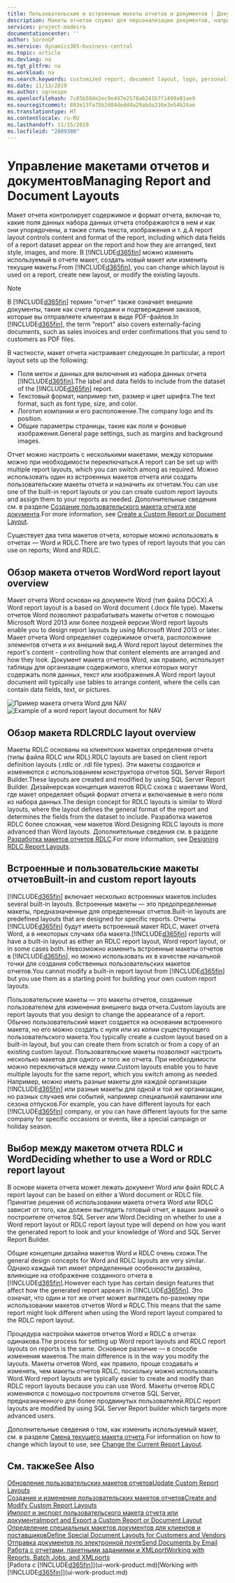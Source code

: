 ```yaml
---
title: Пользовательские и встроенные макеты отчетов и документов | Документация Майкрософт
description: Макеты отчетов служат для персонализации документов, например для настройки шрифтов, логотипов и параметров страниц PDF-файлов, которые вы отправляете клиентам.
services: project-madeira
documentationcenter: ''
author: SorenGP
ms.service: dynamics365-business-central
ms.topic: article
ms.devlang: na
ms.tgt_pltfrm: na
ms.workload: na
ms.search.keywords: customized report, document layout, logo, personalize
ms.date: 11/13/2019
ms.author: sgroespe
ms.openlocfilehash: 7c85b58de2ec9e497e2578a6241b7f1499a81ae9
ms.sourcegitcommit: 893e13fa75b2d04dedd4a29abda216e3e54b24ae
ms.translationtype: HT
ms.contentlocale: ru-RU
ms.lasthandoff: 11/15/2019
ms.locfileid: "2809380"
---
```

# <a name="managing-report-and-document-layouts"></a><span data-ttu-id="89fe9-103">Управление макетами отчетов и документов</span><span class="sxs-lookup"><span data-stu-id="89fe9-103">Managing Report and Document Layouts</span></span>
<span data-ttu-id="89fe9-104">Макет отчета контролирует содержимое и формат отчета, включая то, какие поля данных набора данных отчета отображаются в нем и как они упорядочены, а также стиль текста, изображения и т. д.</span><span class="sxs-lookup"><span data-stu-id="89fe9-104">A report layout controls content and format of the report, including which data fields of a report dataset appear on the report and how they are arranged, text style, images, and more.</span></span> <span data-ttu-id="89fe9-105">В [!INCLUDE[d365fin](includes/d365fin_md.md)] можно изменить используемый в отчете макет, создать новый макет или изменить текущие макеты.</span><span class="sxs-lookup"><span data-stu-id="89fe9-105">From [!INCLUDE[d365fin](includes/d365fin_md.md)], you can change which layout is used on a report, create new layout, or modify the existing layouts.</span></span>

> [!NOTE]  
>   <span data-ttu-id="89fe9-106">В [!INCLUDE[d365fin](includes/d365fin_md.md)] термин "отчет" также означает внешние документы, такие как счета продажи и подтверждения заказов, которые вы отправляете клиентам в виде PDF-файлов.</span><span class="sxs-lookup"><span data-stu-id="89fe9-106">In [!INCLUDE[d365fin](includes/d365fin_md.md)], the term "report" also covers externally-facing documents, such as sales invoices and order confirmations that you send to customers as PDF files.</span></span>

<span data-ttu-id="89fe9-107">В частности, макет отчета настраивает следующее.</span><span class="sxs-lookup"><span data-stu-id="89fe9-107">In particular, a report layout sets up the following:</span></span>

* <span data-ttu-id="89fe9-108">Поля меток и данных для включения из набора данных отчета [!INCLUDE[d365fin](includes/d365fin_md.md)].</span><span class="sxs-lookup"><span data-stu-id="89fe9-108">The label and data fields to include from the dataset of the [!INCLUDE[d365fin](includes/d365fin_md.md)] report.</span></span>
* <span data-ttu-id="89fe9-109">Текстовый формат, например тип, размер и цвет шрифта.</span><span class="sxs-lookup"><span data-stu-id="89fe9-109">The text format, such as font type, size, and color.</span></span>
* <span data-ttu-id="89fe9-110">Логотип компании и его расположение.</span><span class="sxs-lookup"><span data-stu-id="89fe9-110">The company logo and its position.</span></span>
* <span data-ttu-id="89fe9-111">Общие параметры страницы, такие как поля и фоновые изображения.</span><span class="sxs-lookup"><span data-stu-id="89fe9-111">General page settings, such as margins and background images.</span></span>

<span data-ttu-id="89fe9-112">Отчет можно настроить с несколькими макетами, между которыми можно при необходимости переключаться.</span><span class="sxs-lookup"><span data-stu-id="89fe9-112">A report can be set up with multiple report layouts, which you can switch among as required.</span></span> <span data-ttu-id="89fe9-113">Можно использовать один из встроенных макетов отчета или создать пользовательские макеты отчета и назначить их отчетам.</span><span class="sxs-lookup"><span data-stu-id="89fe9-113">You can use one of the built-in report layouts or you can create custom report layouts and assign them to your reports as needed.</span></span> <span data-ttu-id="89fe9-114">Дополнительные сведения см. в разделе [Создание пользовательского макета отчета или документа](ui-how-create-custom-report-layout.md).</span><span class="sxs-lookup"><span data-stu-id="89fe9-114">For more information, see [Create a Custom Report or Document Layout](ui-how-create-custom-report-layout.md).</span></span>

<span data-ttu-id="89fe9-115">Существует два типа макетов отчета, которые можно использовать в отчетах — Word и RDLC.</span><span class="sxs-lookup"><span data-stu-id="89fe9-115">There are two types of report layouts that you can use on reports; Word and RDLC.</span></span>

## <a name="word-report-layout-overview"></a><span data-ttu-id="89fe9-116">Обзор макета отчетов Word</span><span class="sxs-lookup"><span data-stu-id="89fe9-116">Word report layout overview</span></span>
<span data-ttu-id="89fe9-117">Макет отчета Word основан на документе Word (тип файла DOCX).</span><span class="sxs-lookup"><span data-stu-id="89fe9-117">A Word report layout is a based on Word document (.docx file type).</span></span> <span data-ttu-id="89fe9-118">Макеты отчетов Word позволяют разрабатывать макеты отчетов с помощью Microsoft Word 2013 или более поздней версии.</span><span class="sxs-lookup"><span data-stu-id="89fe9-118">Word report layouts enable you to design report layouts by using Microsoft Word 2013 or later.</span></span> <span data-ttu-id="89fe9-119">Макет отчета Word определяет содержимое отчета, расположение элементов отчета и их внешний вид.</span><span class="sxs-lookup"><span data-stu-id="89fe9-119">A Word report layout determines the report's content - controlling how that content elements are arranged and how they look.</span></span> <span data-ttu-id="89fe9-120">Документ макета отчетов Word, как правило, использует таблицы для организации содержимого, клетки которых могут содержать поля данных, текст или изображения.</span><span class="sxs-lookup"><span data-stu-id="89fe9-120">A Word report layout document will typically use tables to arrange content, where the cells can contain data fields, text, or pictures.</span></span>

 <span data-ttu-id="89fe9-121">![Пример макета отчета Word для NAV](media/nav_wordreportlayout_edit_in_word_example.png "NAV_WordReportLayout_Edit_In_Word_Example")</span><span class="sxs-lookup"><span data-stu-id="89fe9-121">![Example of a word report layout document for NAV](media/nav_wordreportlayout_edit_in_word_example.png "NAV_WordReportLayout_Edit_In_Word_Example")</span></span>  

## <a name="rdlc-layout-overview"></a><span data-ttu-id="89fe9-122">Обзор макета RDLC</span><span class="sxs-lookup"><span data-stu-id="89fe9-122">RDLC layout overview</span></span>
<span data-ttu-id="89fe9-123">Макеты RDLC основаны на клиентских макетах определения отчета (типы файла RDLC или RDL).</span><span class="sxs-lookup"><span data-stu-id="89fe9-123">RDLC layouts are based on client report definition layouts (.rdlc or .rdl file types).</span></span> <span data-ttu-id="89fe9-124">Эти макеты создаются и изменяются с использованием конструктора отчетов SQL Server Report Builder.</span><span class="sxs-lookup"><span data-stu-id="89fe9-124">These layouts are created and modified by using SQL Server Report Builder.</span></span> <span data-ttu-id="89fe9-125">Дизайнерская концепция макетов RDLC схожа с макетами Word, где макет определяет общий формат отчета и включаемые в него поля из набора данных.</span><span class="sxs-lookup"><span data-stu-id="89fe9-125">The design concept for RDLC layouts is similar to Word layouts, where the layout defines the general format of the report and determines the fields from the dataset to include.</span></span> <span data-ttu-id="89fe9-126">Разработка макетов RDLC более сложная, чем макетов Word.</span><span class="sxs-lookup"><span data-stu-id="89fe9-126">Designing RDLC layouts is more advanced than Word layouts.</span></span> <span data-ttu-id="89fe9-127">Дополнительные сведения см. в разделе [Разработка макетов отчетов RDLC](/dynamics-nav/Designing-RDLC-Report-Layouts).</span><span class="sxs-lookup"><span data-stu-id="89fe9-127">For more information, see [Designing RDLC Report Layouts](/dynamics-nav/Designing-RDLC-Report-Layouts).</span></span>

## <a name="built-in-and-custom-report-layouts"></a><span data-ttu-id="89fe9-128">Встроенные и пользовательские макеты отчетов</span><span class="sxs-lookup"><span data-stu-id="89fe9-128">Built-in and custom report layouts</span></span>
[!INCLUDE[d365fin](includes/d365fin_md.md)] <span data-ttu-id="89fe9-129">включает несколько встроенных макетов.</span><span class="sxs-lookup"><span data-stu-id="89fe9-129">includes several built-in layouts.</span></span> <span data-ttu-id="89fe9-130">Встроенные макеты — это предопределенные макеты, предназначенные для определенных отчетов.</span><span class="sxs-lookup"><span data-stu-id="89fe9-130">Built-in layouts are predefined layouts that are designed for specific reports.</span></span> <span data-ttu-id="89fe9-131">Отчеты [!INCLUDE[d365fin](includes/d365fin_md.md)] будут иметь встроенный макет RDLC, макет отчета Word, а в некоторых случаях оба макета.</span><span class="sxs-lookup"><span data-stu-id="89fe9-131">[!INCLUDE[d365fin](includes/d365fin_md.md)] reports will have a built-in layout as either an RDLC report layout, Word report layout, or in some cases both.</span></span> <span data-ttu-id="89fe9-132">Невозможно изменить встроенные макеты отчетов в [!INCLUDE[d365fin](includes/d365fin_md.md)], но можно использовать их в качестве начальной точки для создания собственных пользовательских макетов отчетов.</span><span class="sxs-lookup"><span data-stu-id="89fe9-132">You cannot modify a built-in report layout from [!INCLUDE[d365fin](includes/d365fin_md.md)] but you use them as a starting point for building your own custom report layouts.</span></span>

<span data-ttu-id="89fe9-133">Пользовательские макеты — это макеты отчетов, созданные пользователем для изменения внешнего вида отчета.</span><span class="sxs-lookup"><span data-stu-id="89fe9-133">Custom layouts are report layouts that you design to change the appearance of a report.</span></span> <span data-ttu-id="89fe9-134">Обычно пользовательский макет создается на основании встроенного макета, но его можно создать с нуля или из копии существующего пользовательского макета.</span><span class="sxs-lookup"><span data-stu-id="89fe9-134">You typically create a custom layout based on a built-in layout, but you can create them from scratch or from a copy of an existing custom layout.</span></span> <span data-ttu-id="89fe9-135">Пользовательские макеты позволяют настроить несколько макетов для одного и того же отчета. При необходимости можно переключаться между ними.</span><span class="sxs-lookup"><span data-stu-id="89fe9-135">Custom layouts enable you to have multiple layouts for the same report, which you switch among as needed.</span></span> <span data-ttu-id="89fe9-136">Например, можно иметь разные макеты для каждой организации [!INCLUDE[d365fin](includes/d365fin_md.md)] или разные макеты для одной и той же организации, но разных случаев или событий, например специальной кампании или сезона отпусков.</span><span class="sxs-lookup"><span data-stu-id="89fe9-136">For example, you can have different layouts for each [!INCLUDE[d365fin](includes/d365fin_md.md)] company, or you can have different layouts for the same company for specific occasions or events, like a special campaign or holiday season.</span></span>

## <a name="deciding-whether-to-use-a-word-or-rdlc-report-layout"></a><span data-ttu-id="89fe9-137">Выбор между макетом отчета RDLC и Word</span><span class="sxs-lookup"><span data-stu-id="89fe9-137">Deciding whether to use a Word or RDLC report layout</span></span>
<span data-ttu-id="89fe9-138">В основе макета отчета может лежать документ Word или файл RDLC.</span><span class="sxs-lookup"><span data-stu-id="89fe9-138">A report layout can be based on either a Word document or RDLC file.</span></span> <span data-ttu-id="89fe9-139">Принятие решения об использовании макета отчета Word или RDLC зависит от того, как должен выглядеть готовый отчет, и ваших знаний о построителе отчетов SQL Server или Word.</span><span class="sxs-lookup"><span data-stu-id="89fe9-139">Deciding on whether to use a Word report layout or RDLC report layout type will depend on how you want the generated report to look and your knowledge of Word and SQL Server Report Builder.</span></span>

<span data-ttu-id="89fe9-140">Общие концепции дизайна макетов Word и RDLC очень схожи.</span><span class="sxs-lookup"><span data-stu-id="89fe9-140">The general design concepts for Word and RDLC layouts are very similar.</span></span> <span data-ttu-id="89fe9-141">Однако каждый тип имеет определенные особенности дизайна, влияющие на отображение созданного отчета в [!INCLUDE[d365fin](includes/d365fin_md.md)].</span><span class="sxs-lookup"><span data-stu-id="89fe9-141">However each type has certain design features that affect how the generated report appears in [!INCLUDE[d365fin](includes/d365fin_md.md)].</span></span> <span data-ttu-id="89fe9-142">Это означат, что один и тот же отчет может выглядеть по-разному при использовании макетов отчетов Word и RDLC.</span><span class="sxs-lookup"><span data-stu-id="89fe9-142">This means that the same report might look different when using the Word report layout compared to the RDLC report layout.</span></span>

<span data-ttu-id="89fe9-143">Процедура настройки макетов отчетов Word и RDLC в отчетах одинакова.</span><span class="sxs-lookup"><span data-stu-id="89fe9-143">The process for setting up Word report layouts and RDLC report layouts on reports is the same.</span></span> <span data-ttu-id="89fe9-144">Основное различие — в способе изменения макетов.</span><span class="sxs-lookup"><span data-stu-id="89fe9-144">The main difference is in the way you modify the layouts.</span></span> <span data-ttu-id="89fe9-145">Макеты отчетов Word, как правило, проще создавать и изменять, чем макеты отчетов RDLC, поскольку можно использовать Word.</span><span class="sxs-lookup"><span data-stu-id="89fe9-145">Word report layouts are typically easier to create and modify than RDLC report layouts because you can use Word.</span></span> <span data-ttu-id="89fe9-146">Макеты отчетов RDLC изменяются с помощью построителя отчетов SQL Server, предназначенного для более продвинутых пользователей.</span><span class="sxs-lookup"><span data-stu-id="89fe9-146">RDLC report layouts are modified by using SQL Server Report builder which targets more advanced users.</span></span>

<span data-ttu-id="89fe9-147">Дополнительные сведения о том, как изменить используемый макет, см. в разделе [Смена текущего макета отчета](ui-how-change-layout-currently-used-report.md).</span><span class="sxs-lookup"><span data-stu-id="89fe9-147">For information on how to change which layout to use, see [Change the Current Report Layout](ui-how-change-layout-currently-used-report.md).</span></span>

## <a name="see-also"></a><span data-ttu-id="89fe9-148">См. также</span><span class="sxs-lookup"><span data-stu-id="89fe9-148">See Also</span></span>
[<span data-ttu-id="89fe9-149">Обновление пользовательских макетов отчетов</span><span class="sxs-lookup"><span data-stu-id="89fe9-149">Update Custom Report Layouts</span></span>](ui-update-report-layouts.md)  
[<span data-ttu-id="89fe9-150">Создание и изменение пользовательских макетов отчетов</span><span class="sxs-lookup"><span data-stu-id="89fe9-150">Create and Modify Custom Report Layouts</span></span>](ui-how-create-custom-report-layout.md)  
[<span data-ttu-id="89fe9-151">Импорт и экспорт пользовательского макета отчета или документа</span><span class="sxs-lookup"><span data-stu-id="89fe9-151">Import and Export a Custom Report or Document Layout</span></span>](ui-how-import-and-export-report-layout.md)  
[<span data-ttu-id="89fe9-152">Определение специальных макетов документов для клиентов и поставщиков</span><span class="sxs-lookup"><span data-stu-id="89fe9-152">Define Special Document Layouts for Customers and Vendors</span></span>](ui-define-customer-vendor-document-layouts.md)  
[<span data-ttu-id="89fe9-153">Отправка документов по электронной почте</span><span class="sxs-lookup"><span data-stu-id="89fe9-153">Send Documents by Email</span></span>](ui-how-send-documents-email.md)  
[<span data-ttu-id="89fe9-154">Работа с отчетами, пакетными заданиями и XMLport</span><span class="sxs-lookup"><span data-stu-id="89fe9-154">Working with Reports, Batch Jobs, and XMLports</span></span>](ui-work-report.md)  
<span data-ttu-id="89fe9-155">[Работа с [!INCLUDE[d365fin](includes/d365fin_md.md)]](ui-work-product.md)</span><span class="sxs-lookup"><span data-stu-id="89fe9-155">[Working with [!INCLUDE[d365fin](includes/d365fin_md.md)]](ui-work-product.md)</span></span>  
